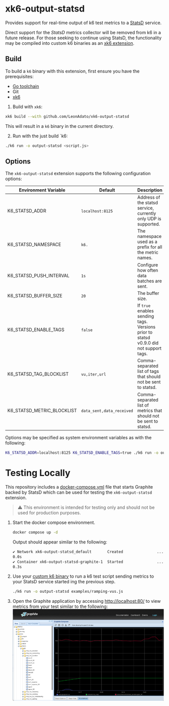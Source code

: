 # xk6-output-statsd
Provides support for real-time output of k6 test metrics to a [StatsD](https://github.com/statsd/statsd) service.

Direct support for the _StatsD_ metrics collector will be removed from k6 in a future release.
For those seeking to continue using StatsD, the functionality may be compiled into custom k6 binaries as an [xk6 extension](https://k6.io/docs/extensions/).

## Build

To build a `k6` binary with this extension, first ensure you have the prerequisites:

- [Go toolchain](https://go101.org/article/go-toolchain.html)
- Git
- [xk6](https://github.com/grafana/xk6)

1. Build with `xk6`:

```bash
xk6 build --with github.com/LeonAdato/xk6-output-statsd
```

This will result in a `k6` binary in the current directory.

2. Run with the just build `k6:

```bash
./k6 run -o output-statsd <script.js>
```

## Options
The `xk6-output-statsd` extension supports the following configuration options:

| Environment Variable | Default         | Description                                                                           |
|----------------------|-----------------|---------------------------------------------------------------------------------------|
| K6_STATSD_ADDR       | `localhost:8125` | Address of the statsd service, currently only UDP is supported.                       |
| K6_STATSD_NAMESPACE  | `k6.`           | The namespace used as a prefix for all the metric names.                              |
| K6_STATSD_PUSH_INTERVAL | `1s`            | Configure how often data batches are sent.                                            |
| K6_STATSD_BUFFER_SIZE | `20`            | The buffer size.                                                                      |
| K6_STATSD_ENABLE_TAGS | `false`         | If `true` enables sending tags. Versions prior to statsd v0.9.0 did not support tags. |
| K6_STATSD_TAG_BLOCKLIST | `vu,iter,url`   | Comma-separated list of tags that should not be sent to statsd.                       |
| K6_STATSD_METRIC_BLOCKLIST | `data_sent,data_received`   | Comma-separated list of metrics that should not be sent to statsd.                       |

Options may be specified as system environment variables as with the following:

```bash
K6_STATSD_ADDR=localhost:8125 K6_STATSD_ENABLE_TAGS=true ./k6 run -o output-statsd examples/simple.js
```

# Testing Locally

This repository includes a [docker-compose.yml](./docker-compose.yml) file that starts Graphite backed by StatsD which can be used for testing the `xk6-output-statsd` extension. 

> :warning: This environment is intended for testing only and should not be used for production purposes.

1. Start the docker compose environment.
   ```bash
   docker compose up -d
   ```
   Output should appear similar to the following:
   ```shell
   ✔ Network xk6-output-statsd_default       Created               ...    0.0s
   ✔ Container xk6-output-statsd-graphite-1  Started               ...    0.3s
   ```
2. Use your [custom k6 binary](#build) to run a k6 test script sending metrics to your StatsD service started ing the previous step. 
   ```bash
   ./k6 run -o output-statsd examples/ramping-vus.js
   ```
3. Open the Graphite application by accessing [http://localhost:80/](http://localhost/?showTarget=stats.timers.k6.http_req_duration.count&showTarget=stats.timers.k6.http_req_duration.count&from=-5minutes&target=stats.gauges.k6.vus&target=stats.k6.http_reqs&target=stats.timers.k6.iteration_duration.upper_90) to view metrics from your test similar to the following:
   ![Graphite Dashboard](docs/images/graphite-ramping-example.png)

